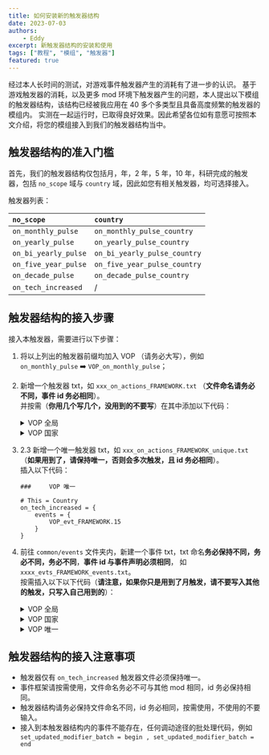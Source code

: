 ```yaml
---
title: 如何安装新的触发器结构
date: 2023-07-03
authors:
    - Eddy
excerpt: 新触发器结构的安装和使用
tags: ["教程", "模组", "触发器"]
featured: true
---
```


经过本人长时间的测试，对游戏事件触发器产生的消耗有了进一步的认识。
基于游戏触发器的消耗，以及更多 mod 环境下触发器产生的问题，本人提出以下模组的触发器结构，该结构已经被我应用在 40 多个多类型且具备高度频繁的触发器的模组内。
实测在一起运行时，已取得良好效果。因此希望各位如有意愿可按照本文介绍，将您的模组接入到我们的触发器结构当中。

## 触发器结构的准入门槛

首先，我们的触发器结构仅包括月，年，2 年，5 年，10 年，科研完成的触发器，包括 `no_scope` 域与 `country` 域，因此如您有相关触发器，均可选择接入。

触发器列表：

| `no_scope`           | `country`                    |
| :------------------- | :--------------------------- |
| `on_monthly_pulse`   | `on_monthly_pulse_country`   |
| `on_yearly_pulse`    | `on_yearly_pulse_country`    |
| `on_bi_yearly_pulse` | `on_bi_yearly_pulse_country` |
| `on_five_year_pulse` | `on_five_year_pulse_country` |
| `on_decade_pulse`    | `on_decade_pulse_country`    |
| `on_tech_increased`  | /                            |

## 触发器结构的接入步骤

接入本触发器，需要进行以下步骤：

1. 将以上列出的触发器前缀均加入 VOP （请务必大写），例如 `on_monthly_pulse` ➡️ `VOP_on_monthly_pulse`；
2. 新增一个触发器 txt，如 `xxx_on_actions_FRAMEWORK.txt` （**文件命名请务必不同，事件 id 务必相同**）。<br />
   并按需（**你用几个写几个，没用到的不要写**）在其中添加以下代码：

     <details>

     <summary>VOP 全局</summary>

    ```pdx
    ###     VOP 全局

    # No scope, like on_game_start
    on_monthly_pulse = {
        events = {
            VOP_evt_FRAMEWORK.1
        }
    }

    # No scope, like on_game_start
    on_yearly_pulse = {
        events = {
            VOP_evt_FRAMEWORK.2
        }
    }

    # No scope, like on_game_start
    on_bi_yearly_pulse = {
        events = {
            VOP_evt_FRAMEWORK.3
        }
    }

    # No scope, like on_game_start
    on_five_year_pulse = {
        events = {
            VOP_evt_FRAMEWORK.4
        }
    }

    # No scope, like on_game_start
    on_decade_pulse = {
        events = {
            VOP_evt_FRAMEWORK.5
        }
    }
    ```

     </details>

     <details>

     <summary>VOP 国家</summary>

    ```pdx
    ###     VOP 国家

    # this = country
    on_monthly_pulse_country = {
        events = {
            VOP_evt_FRAMEWORK.8
        }
    }

    ###     VOP 国家
    # this = country
    on_yearly_pulse_country = {
        events = {
            VOP_evt_FRAMEWORK.9
        }
    }

    ###     VOP 国家
    # this = country
    on_bi_yearly_pulse_country = {
        events = {
            VOP_evt_FRAMEWORK.10
        }
    }

    ###     VOP 国家
    # this = country
    on_five_year_pulse_country = {
        events = {
            VOP_evt_FRAMEWORK.11
        }
    }

    ###     VOP 国家
    # this = country
    on_decade_pulse_country = {
        events = {
            VOP_evt_FRAMEWORK.12
        }
    }
    ```

     </details>

3. 2.3 新增一个唯一触发器 txt，如 `xxx_on_actions_FRAMEWORK_unique.txt` （**如果用到了，请保持唯一，否则会多次触发，且 id 务必相同**）。<br />
   插入以下代码：

    ```pdx
    ###     VOP 唯一

    # This = Country
    on_tech_increased = {
        events = {
            VOP_evt_FRAMEWORK.15
        }
    }
    ```

4. 前往 `common/events` 文件夹内，新建一个事件 txt，txt 命名**务必保持不同，务必不同，务必不同**，**事件 id 与事件声明必须相同**，
   如 `xxxx_evts_FRAMEWORK_events.txt`。<br />
   按需插入以下以下代码（**请注意，如果你只是用到了月触发，请不要写入其他的触发，只写入自己用到的**）：

     <details>

     <summary>VOP 全局</summary>

    ```pdx
    #       VOP_on_monthly_pulse
    event = {
        id = VOP_evt_FRAMEWORK.1
        hide_window = yes
        is_triggered_only = yes
        trigger = { NOT = { has_global_flag = VOP_CD_on_monthly_pulse } }
        immediate = {
            set_timed_global_flag = { flag = VOP_CD_on_monthly_pulse days = 1 }
            set_update_modifiers_batch = begin
            fire_on_action = { on_action = VOP_on_monthly_pulse }
            set_update_modifiers_batch = end
        }
    }

    #       VOP_on_yearly_pulse
    event = {
        id = VOP_evt_FRAMEWORK.2
        hide_window = yes
        is_triggered_only = yes
        trigger = { NOT = { has_global_flag = VOP_CD_on_yearly_pulse } }
        immediate = {
            set_timed_global_flag = { flag = VOP_CD_on_yearly_pulse days = 1 }
            set_update_modifiers_batch = begin
            fire_on_action = { on_action = VOP_on_yearly_pulse }
            set_update_modifiers_batch = end
        }
    }

    #       VOP_on_bi_yearly_pulse
    event = {
        id = VOP_evt_FRAMEWORK.3
        hide_window = yes
        is_triggered_only = yes
        trigger = { NOT = { has_global_flag = VOP_CD_on_bi_yearly_pulse } }
        immediate = {
            set_timed_global_flag = { flag = VOP_CD_on_bi_yearly_pulse days = 1 }
            set_update_modifiers_batch = begin
            fire_on_action = { on_action = VOP_on_bi_yearly_pulse }
            set_update_modifiers_batch = end
        }
    }

    #       VOP_on_five_year_pulse
    event = {
        id = VOP_evt_FRAMEWORK.4
        hide_window = yes
        is_triggered_only = yes
        trigger = { NOT = { has_global_flag = VOP_CD_on_five_year_pulse } }
        immediate = {
            set_timed_global_flag = { flag = VOP_CD_on_five_year_pulse days = 1 }
            set_update_modifiers_batch = begin
            fire_on_action = { on_action = VOP_on_five_year_pulse }
            set_update_modifiers_batch = end
        }
    }

    #       VOP_on_decade_pulse
    event = {
        id = VOP_evt_FRAMEWORK.5
        hide_window = yes
        is_triggered_only = yes
        trigger = { NOT = { has_global_flag = VOP_CD_on_decade_pulse } }
        immediate = {
            set_timed_global_flag = { flag = VOP_CD_on_decade_pulse days = 1 }
            set_update_modifiers_batch = begin
            fire_on_action = { on_action = VOP_on_decade_pulse }
            set_update_modifiers_batch = end
        }
    }
    ```

    </details>

    <details>

    <summary>VOP 国家</summary>

    ```pdx
    #       VOP_on_monthly_pulse_country
    country_event = {
        id = VOP_evt_FRAMEWORK.8
        hide_window = yes
        is_triggered_only = yes
        trigger = { NOT = { has_global_flag = VOP_CD_on_monthly_pulse_country } }
        immediate = {
            set_timed_global_flag = { flag = VOP_CD_on_monthly_pulse_country days = 1 }
            set_update_modifiers_batch = begin
            fire_on_action = { on_action = VOP_on_monthly_pulse_country }
            set_update_modifiers_batch = end
        }
    }

    #       VOP_on_yearly_pulse_country
    country_event = {
        id = VOP_evt_FRAMEWORK.9
        hide_window = yes
        is_triggered_only = yes
        trigger = { NOT = { has_global_flag = VOP_CD_on_yearly_pulse_country } }
        immediate = {
            set_timed_global_flag = { flag = VOP_CD_on_yearly_pulse_country days = 1 }
            set_update_modifiers_batch = begin
            fire_on_action = { on_action = VOP_on_yearly_pulse_country }
            set_update_modifiers_batch = end
        }
    }

    #       VOP_on_bi_yearly_pulse_country
    country_event = {
        id = VOP_evt_FRAMEWORK.10
        hide_window = yes
        is_triggered_only = yes
        trigger = { NOT = { has_global_flag = VOP_CD_on_bi_yearly_pulse_country } }
        immediate = {
            set_timed_global_flag = { flag = VOP_CD_on_bi_yearly_pulse_country days = 1 }
            set_update_modifiers_batch = begin
            fire_on_action = { on_action = VOP_on_bi_yearly_pulse_country }
            set_update_modifiers_batch = end
        }
    }

    #       VOP_on_five_year_pulse_country
    country_event = {
        id = VOP_evt_FRAMEWORK.11
        hide_window = yes
        is_triggered_only = yes
        trigger = { NOT = { has_global_flag = VOP_CD_on_five_year_pulse_country } }
        immediate = {
            set_timed_global_flag = { flag = VOP_CD_on_five_year_pulse_country days = 1 }
            set_update_modifiers_batch = begin
            fire_on_action = { on_action = VOP_on_five_year_pulse_country }
            set_update_modifiers_batch = end
        }
    }

    #       VOP_on_decade_pulse_country
    country_event = {
        id = VOP_evt_FRAMEWORK.12
        hide_window = yes
        is_triggered_only = yes
        trigger = { NOT = { has_global_flag = VOP_CD_on_decade_pulse_country } }
        immediate = {
            set_timed_global_flag = { flag = VOP_CD_on_decade_pulse_country days = 1 }
            set_update_modifiers_batch = begin
            fire_on_action = { on_action = VOP_on_decade_pulse_country }
            set_update_modifiers_batch = end
        }
    }
    ```

    </details>

    <details>

    <summary>VOP 唯一</summary>

    ```pdx
    #       VOP_on_tech_increased
    country_event = {
        id = VOP_evt_FRAMEWORK.15
        hide_window = yes
        trigger = { exists = this }
        immediate = {
            set_update_modifiers_batch = begin
            fire_on_action = { on_action = VOP_on_tech_increased }
            set_update_modifiers_batch = end
        }
    }
    ```

     </details>

## 触发器结构的接入注意事项

- 触发器仅有 `on_tech_increased` 触发器文件必须保持唯一。
- 事件框架请按需使用，文件命名务必不可与其他 mod 相同，id 务必保持相同。
- 触发器结构请务必保持文件命名不同，id 务必相同，按需使用，不使用的不要输入。
- 接入到本触发器结构内的事件不能存在，任何调动途径的批处理代码，例如 `set_updated_modifier_batch = begin , set_updated_modifier_batch = end`
